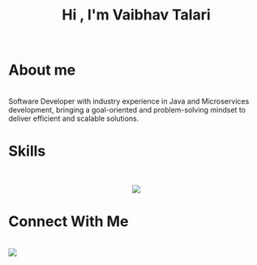 <h1 align="center"><b>Hi , I'm Vaibhav Talari </b></h1>
<br>

<h1>About me</h1>
<br>
Software Developer with industry experience in Java and Microservices development, bringing a goal-oriented and problem-solving mindset to deliver efficient and scalable solutions.


<h1>Skills</h1>
<br>
<p align="center">
  <a href="https://skillicons.dev">
    <img src="https://skillicons.dev/icons?i=java,go,py,html,css,bash,
    spring,maven,selenium,
    mysql,mongodb,redis,elasticsearch,
    git,github,gitlab,
    docker,kubernetes,aws,
    jenkins,kafka,grafana,prometheus,
    vscode,eclipse,notion,postman,devto,stackoverflow,
    linux,ubuntu,arch,windows,kali,raspberrypi" />
  </a>
</p>

<h1>Connect With Me</h1>
<br>
<a href="https://www.linkedin.com/in/vaibhav-15-talari/" target="_blank">
  <img src="https://skillicons.dev/icons?i=linkedin" />
</a>

<!--
**vaibhav-talari/vaibhav-talari** is a ✨ _special_ ✨ repository because its `README.md` (this file) appears on your GitHub profile.

Here are some ideas to get you started:

- 🔭 I’m currently working on ...
- 🌱 I’m currently learning ...
- 👯 I’m looking to collaborate on ...
- 🤔 I’m looking for help with ...
- 💬 Ask me about ...
- 📫 How to reach me: ...
- 😄 Pronouns: ...
- ⚡ Fun fact: ...


-->
